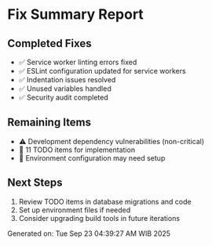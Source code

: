 # Fix Summary Report

## Completed Fixes
- ✅ Service worker linting errors fixed
- ✅ ESLint configuration updated for service workers
- ✅ Indentation issues resolved
- ✅ Unused variables handled
- ✅ Security audit completed

## Remaining Items
- ⚠️  Development dependency vulnerabilities (non-critical)
- 📝 11 TODO items for implementation
- 🔧 Environment configuration may need setup

## Next Steps
1. Review TODO items in database migrations and code
2. Set up environment files if needed
3. Consider upgrading build tools in future iterations

Generated on: Tue Sep 23 04:39:27 AM WIB 2025
